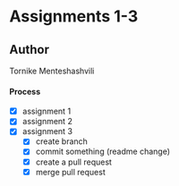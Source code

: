 # Assignments 1-3

## Author
Tornike Menteshashvili

#### Process
 - [X] assignment 1
 - [X] assignment 2
 - [X] assignment 3
    - [X] create branch
    - [X] commit something (readme change)
    - [X] create a pull request
    - [X] merge pull request
